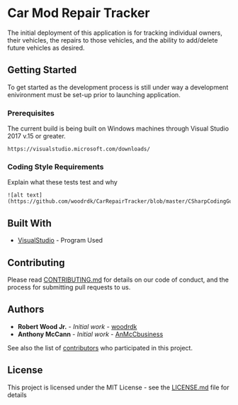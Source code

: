 # Car Mod Repair Tracker

The initial deployment of this application is for tracking individual owners, their vehicles, the repairs to those vehicles, and the ability to add/delete future vehicles as desired.

## Getting Started

To get started as the development process is still under way a development enivironment must be set-up prior to launching application.

### Prerequisites

The current build is being built on Windows machines through Visual Studio 2017 v.15 or greater.

```
https://visualstudio.microsoft.com/downloads/
```

### Coding Style Requirements

Explain what these tests test and why

```
![alt text](https://github.com/woodrdk/CarRepairTracker/blob/master/CSharpCodingGuidelinesCheatsheet.pdf)

```

## Built With

* [VisualStudio](https://visualstudio.microsoft.com/) - Program Used

## Contributing

Please read [CONTRIBUTING.md](https://github.com/woodrdk/CarRepairTracker/blob/master/CONTRIBUTING.md) for details on our code of conduct, and the process for submitting pull requests to us.

## Authors

* **Robert Wood Jr.** - *Initial work* - [woodrdk](https://github.com/woodrdk)
* **Anthony McCann** - *Initial work* - [AnMcCbusiness](https://github.com/AnMcCbusiness)

See also the list of [contributors](https://github.com/woodrdk/CarRepairTracker/graphs/contributors) who participated in this project.

## License

This project is licensed under the MIT License - see the [LICENSE.md](LICENSE.md) file for details
